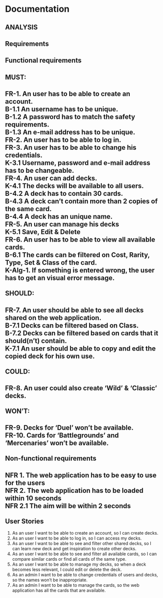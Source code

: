 # Documentation
ANALYSIS <br/>
---
Requirements <br/>
---
Functional requirements <br/>
---
MUST: <br/>
---
FR-1.	An user has to be able to create an account. <br/>
B-1.1	An username has to be unique. <br/>
B-1.2	A password has to match the safety requirements. <br/>
B-1.3	An e-mail address has to be unique. <br/>
FR-2.	An user has to be able to log in. <br/>
FR-3.	An user has to be able to change his credentials. <br/>
K-3.1	Username, password and e-mail address has to be changeable. <br/>
FR-4.	An user can add decks. <br/>
K-4.1	The decks will be available to all users. <br/>
B-4.2	A deck has to contain 30 cards. <br/>
B-4.3	A deck can’t contain more than 2 copies of the same card. <br/>
B-4.4	A deck has an unique name. <br/>
FR-5.	An user can manage his decks <br/>
K-5.1	Save, Edit & Delete <br/>
FR-6.	An user has to be able to view all available cards. <br/>
B-6.1	The cards can be filtered on Cost, Rarity, Type, Set & Class of the card. <br/>
       K-Alg-1.	If something is entered wrong, the user has to get an visual error message. <br/>
 <br/>
SHOULD: <br/>
---
FR-7.	An user should be able to see all decks shared on the web application. <br/>
B-7.1	Decks can be filtered based on Class. <br/>
B-7.2	Decks can be filtered based on cards that it should(n’t) contain. <br/>
K-7.1	An user should be able to copy and edit the copied deck for his own use. <br/>
 <br/>
COULD: <br/>
---
FR-8.	An user could also create ‘Wild’ & ‘Classic’ decks. <br/>
 <br/>
WON’T: <br/>
---
FR-9.	Decks for ‘Duel’ won’t be available. <br/>
FR-10.	Cards for ‘Battlegrounds’ and ‘Mercenaries’ won’t be available. <br/>
 <br/>
Non-functional requirements <br/>
---
NFR 1.	The web application has to be easy to use for the users <br/>
NFR 2.	The web application has to be loaded within 10 seconds <br/>
NFR 2.1	The aim will be within 2 seconds <br/>
 <br/>
User Stories <br/>
---
1.	As an user I want to be able to create an account, so I can create decks. <br/>
2.	As an user I want to be able to log in, so I can access my decks. <br/>
3.	As an user I want to be able to see and filter other shared decks, so I can learn new deck and get inspiration to create other decks. <br/>
4.	As an user I want to be able to see and filter all available cards, so I can compare similar cards or find all cards of the same type. <br/>
5.	As an user I want to be able to manage my decks, so when a deck becomes less relevant, I could edit or delete the deck. <br/>
6.	As an admin I want to be able to change credentials of users and decks, so the names won’t be inappropriate. <br/>
7.	As an admin I want to be able to manage the cards, so the web application has all the cards that are available. <br/>
